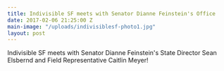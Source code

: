 ```yaml
---
title: Indivisible SF meets with Senator Dianne Feinstein's Office
date: 2017-02-06 21:25:00 Z
main-image: "/uploads/indivisiblesf-photo1.jpg"
layout: post
---
```


Indivisible SF meets with Senator Dianne Feinstein's State Director Sean Elsbernd and Field Representative Caitlin Meyer!
